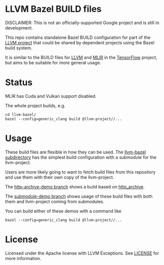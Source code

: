# LLVM Bazel BUILD files

DISCLAIMER: This is not an officially-supported Google project and is still in
development.

This repo contains standalone Bazel BUILD configuration for part of the
[LLVM project](http://llvm.org/) that could be shared by dependent projects
using the Bazel build system.

It is similar to the BUILD files for
[LLVM](https://github.com/tensorflow/tensorflow/blob/master/third_party/llvm/llvm.autogenerated.BUILD)
and [MLIR](https://github.com/tensorflow/tensorflow/blob/master/third_party/mlir/BUILD)
in the [TensorFlow](http://tensorflow.org) project, but aims to be
suitable for more general usage.

# Status

MLIR has Cuda and Vulkan support disabled.

The whole project builds, e.g.

```shell
cd llvm-bazel/
bazel --config=generic_clang build @llvm-project//...
```

# Usage

These build files are flexible in how they can be used. The
[llvm-bazel subdirectory](./llvm-bazel) has the simplest build configuration
with a submodule for the llvm-project.

Users are more likely going to want to fetch build files from this repository
and use them with their own copy of the llvm-project.

The
[http-archive-demo branch](https://github.com/google/llvm-bazel/tree/http-archive-demo/http-archive-demo)
shows a build based on
[http_archive](https://docs.bazel.build/versions/master/repo/http.html#http_archive).

The
[submodule-demo branch](https://github.com/google/llvm-bazel/tree/submodule-demo/submodule-demo)
shows usage of these build files with both them and llvm-project coming from
submodules.

You can build either of these demos with a command like

```shell
bazel --config=generic_clang build @llvm-project//...
```

# License
Licensed under the Apache license with LLVM Exceptions. See [LICENSE](LICENSE)
for more information.

